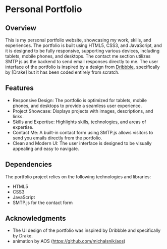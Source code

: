 # Personal Portfolio

## Overview

This is my personal portfolio website, showcasing my work, skills, and experiences. The portfolio is built using HTML5, CSS3, and JavaScript, and it is designed to be fully responsive, supporting various devices, including tablets, mobile phones, and desktops. The contact me section utilizes SMTP js as the backend to send email responses directly to me. The user interface of the portfolio is inspired by a design from [Dribbble](https://dribbble.com), specifically by [Drake] but it has been coded entirely from scratch.

## Features

- Responsive Design: The portfolio is optimized for tablets, mobile phones, and desktops to provide a seamless user experience.
- Project Showcase: Displays projects with images, descriptions, and links.
- Skills and Expertise: Highlights skills, technologies, and areas of expertise.
- Contact Me: A built-in contact form using SMTP.js allows visitors to send you emails directly from the portfolio.
- Clean and Modern UI: The user interface is designed to be visually appealing and easy to navigate.

## Dependencies
The portfolio project relies on the following technologies and libraries:

- HTML5
- CSS3
- JavaScript
- SMTP.js for the contact form

## Acknowledgments
- The UI design of the portfolio was inspired by Dribbble and specifically by Drake.
- animation by AOS (https://github.com/michalsnik/aos)



